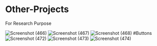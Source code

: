 # Other-Projects
For Research Purpose


![Screenshot (466)](https://user-images.githubusercontent.com/103851921/197120407-267268af-4968-4d3f-91ed-5677d9437bfd.png)
![Screenshot (467)](https://user-images.githubusercontent.com/103851921/197120412-dd784cfc-1976-4692-b52e-86dadf4990de.png)
![Screenshot (468)](https://user-images.githubusercontent.com/103851921/197120413-bceb45f8-3ac6-49aa-9abe-6e3aaf4155f8.png)
#Buttons
![Screenshot (472)](https://user-images.githubusercontent.com/103851921/199182222-baa21fbf-a55b-4bc6-a0f8-961d1d1407cf.png)
![Screenshot (473)](https://user-images.githubusercontent.com/103851921/199182227-b6d90137-b34c-47b3-9036-c78c57b066e1.png)
![Screenshot (474)](https://user-images.githubusercontent.com/103851921/199182233-d3ef6f6f-f48e-42b1-b8ac-3ae7f0a15f48.png)
